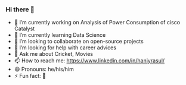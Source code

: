 ### Hi there 👋

<!--
**haniyrasul/haniyrasul** is a ✨ _special_ ✨ repository because its `README.md` (this file) appears on your GitHub profile.

Here are some ideas to get you started:
-->
- 🔭 I’m currently working on Analysis of Power Consumption of cisco Catalyst 
- 🌱 I’m currently learning Data Science
- 👯 I’m looking to collaborate on open-source projects
- 🤔 I’m looking for help with career advices 
- 💬 Ask me about Cricket, Movies
- 📫 How to reach me: https://www.linkedin.com/in/haniyrasul/
- 😄 Pronouns: he/his/him
- ⚡ Fun fact: 👾

